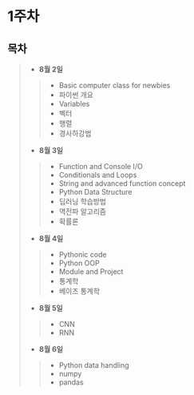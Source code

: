 # 1주차

## 목차

> * **8월 2일**
>  > * Basic computer class for newbies
>  > * 파이썬 개요
>  > * Variables
>  > * 벡터
>  > * 행렬
>  > * 경사하강법
> * **8월 3일**
>  > * Function and Console I/O
>  > * Conditionals and Loops
>  > * String and advanced function concept
>  > * Python Data Structure
>  > * 딥러닝 학습방법
>  > * 역전파 알고리즘
>  > * 확률론
>  * **8월 4일**
>  > * Pythonic code
>  > * Python OOP
>  > * Module and Project
>  > * 통계학
>  > * 베이즈 통계학
>  * **8월 5일**
>  > * CNN
>  > * RNN
>  * **8월 6일**
>  > * Python data handling
>  > * numpy
>  > * pandas

